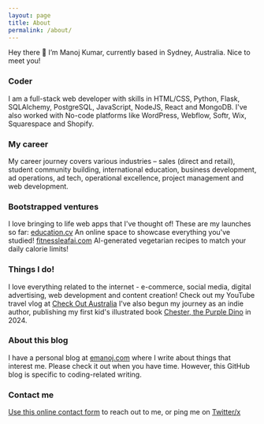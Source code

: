 ```yaml
---
layout: page
title: About
permalink: /about/
---
```


Hey there :wave: I’m Manoj Kumar, currently based in Sydney, Australia. Nice to meet you!

### Coder

I am a full-stack web developer with skills in HTML/CSS, Python, Flask, SQLAlchemy, PostgreSQL, JavaScript, NodeJS, React and MongoDB. I've also worked with No-code platforms like WordPress, Webflow, Softr, Wix, Squarespace and Shopify.

### My career

My career journey covers various industries – sales (direct and retail), student community building, international education, business development, ad operations, ad tech, operational excellence, project management and web development.

### Bootstrapped ventures

I love bringing to life web apps that I've thought of! These are my launches so far:
[education.cv](https://education.cv) An online space to showcase everything you've studied!
[fitnessleafai.com](https://fitnessleafai.com) AI-generated vegetarian recipes to match your daily calorie limits!

### Things I do!

I love everything related to the internet - e-commerce, social media, digital advertising, web development and content creation!
Check out my YouTube travel vlog at [Check Out Australia](https://youtube.com/@checkoutaustralia)
I've also begun my journey as an indie author, publishing my first kid's illustrated book [Chester, the Purple Dino](https://chesterthedino.com) in 2024. 

### About this blog

I have a personal blog at [emanoj.com](https://emanoj.com) where I write about things that interest me. Please check it out when you have time. However, this GitHub blog is specific to coding-related writing.

### Contact me

[Use this online contact form](https://tally.so/r/w8qkjP) to reach out to me, or ping me on [Twitter/x](https://x.com/emanoj_) 
